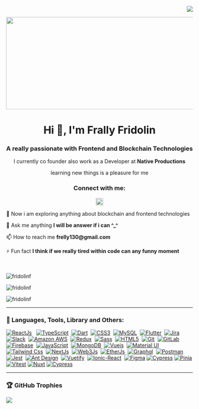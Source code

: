 <p align="right">
<a href="https://visitcount.itsvg.in">
  <img src="https://visitcount.itsvg.in/api?id=fridolinf&label=ProfileViews&pretty=true" />
</a>
</p>

<p align="center">
  <img
    src="https://media.giphy.com/media/v1.Y2lkPTc5MGI3NjExNmZmNDNhMjVmYTU2YTRiMTEzNDljZGFiZmZlN2Q3ZjMyZGIwNzAwYyZjdD1n/UPqYp2tj61XlBhlPbH/giphy-downsized.gif"
    width="550"
    height="250"
  />
</p>

<h1 align="center">Hi 👋, I'm Frally Fridolin</h1>
<h3 align="center">
  A really passionate with Frontend and Blockchain Technologies
</h3>
<p align="center">
  I currently co founder also work as a Developer at <b>Native Productions</b>
</p>
<p align="center">learning new things is a pleasure for me</p>
<h3 align="center">Connect with me:</h3>
<p align="center">
  <a href="https://linkedin.com/in/frallyfridolin" target="blank"
    ><img
      align="center"
      src="https://img.shields.io/badge/LinkedIn-blue?style=for-the-badge&logo=linkedin&logoColor=white"
      alt="frallyfridolin"
      height="20"
    />
  </a>
</p>
<p>🌱 Now i am exploring anything about blockchain and frontend technologies</p>
<p>💬 Ask me anything <b>I will be answer if i can ^_^</b></p>
<p>📫 How to reach me <b>frelly130@gmail.com</b></p>
<p>
  ⚡ Fun fact <b>I think if we really tired within code can any funny moment</b>
</p>
<br />
<p>
  <img
    src="https://github-readme-stats-sigma-five.vercel.app/api/top-langs?username=fridolinf&show_icons=true&locale=en&layout=compact"
    alt="fridolinf"
  />
</p>
<p>
  <img
    src="https://github-readme-streak-stats.herokuapp.com/?user=fridolinf&"
    alt="fridolinf"
  />
</p>
<p>
  <img
    src="https://github-readme-stats-sigma-five.vercel.app/api?username=fridolinf&show_icons=true&locale=en"
    alt="fridolinf"
  />
</p>

---

<h3 align="left">📘 Languages, Tools, Library and Others:</h3>
<p dir="auto">
  <a
    target="_blank"
    rel="noopener noreferrer nofollow"
    href="https://react.dev/"
    ><img
      src="https://img.shields.io/badge/React-20232A?style=flat-square&amp&logo=react&logoColor=61DAFB"
      alt="ReactJs"
      data-canonical-src="http://img.shields.io/badge/-React-61DAFB?style=flat-square&amp;logo=react&amp;logoColor=white"
      style="max-width: 100%"
  /></a>
  &nbsp;
  <a
    target="_blank"
    rel="noopener noreferrer nofollow"
    href="https://www.typescriptlang.org/docs/"
    ><img
      src="https://img.shields.io/badge/-TypeScript-007ACC?style=flat-square&amp;logo=typescript&amp;logoColor=white"
      alt="TypeScript"
      data-canonical-src="https://img.shields.io/badge/-TypeScript-007ACC?style=flat-square&amp;logo=typescript&amp;logoColor=white"
      style="max-width: 100%" /></a
  >&nbsp;
  <a
    target="_blank"
    rel="noopener noreferrer nofollow"
    href="https://dart.dev/guides"
    ><img
      src="https://img.shields.io/badge/Dart-0175C2?style=flat-square&amp&logo=dart&logoColor=white"
      alt="Dart"
      data-canonical-src="https://img.shields.io/badge/-Dart-0175C2?style=flat-square&amp;logo=dart&amp;logoColor=white"
      style="max-width: 100%" /></a
  >&nbsp;
  <a
    target="_blank"
    rel="noopener noreferrer nofollow"
    href="https://www.w3.org/Style/CSS/specs.en.html"
    ><img
      src="https://img.shields.io/badge/-CSS3-%231572B6?style=flat-square&amp;logo=css3"
      alt="CSS3"
      data-canonical-src="https://img.shields.io/badge/-CSS3-%231572B6?style=flat-square&amp;logo=css3"
      style="max-width: 100%" /></a
  >&nbsp;
  <a
    target="_blank"
    rel="noopener noreferrer nofollow"
    href="https://www.mysql.com/"
    ><img
      src="https://img.shields.io/badge/-MySQL-336791?style=flat-square&amp;logo=mysql&amp;logoColor=white"
      alt="MySQL"
      data-canonical-src="https://img.shields.io/badge/-MySQL-336791?style=flat-square&amp;logo=mysql&amp;logoColor=white"
      style="max-width: 100%" /></a
  >&nbsp;
  <a
    target="_blank"
    rel="noopener noreferrer nofollow"
    href="https://flutter.dev/"
    ><img
      src="https://img.shields.io/badge/-Flutter-02569B?style=flat-square&amp;logo=flutter&amp;logoColor=white"
      alt="Flutter"
      data-canonical-src="https://img.shields.io/badge/-Flutter-02569B?style=flat-square&amp;logo=flutter&amp;logoColor=white"
      style="max-width: 100%" /></a
  >&nbsp;
  <a
    target="_blank"
    rel="noopener noreferrer nofollow"
    href="https://www.atlassian.com/software/jira"
    ><img
      src="https://img.shields.io/badge/-Jira-0052CC?style=flat-square&amp;logo=jira"
      alt="Jira"
      data-canonical-src="https://img.shields.io/badge/-Jira-0052CC?style=flat-square&amp;logo=jira"
      style="max-width: 100%" /></a
  >&nbsp;
  <a
    target="_blank"
    rel="noopener noreferrer nofollow"
    href="https://slack.com/"
    ><img
      src="https://img.shields.io/badge/-Slack-4A154B?style=flat-square&amp;logo=slack"
      alt="Slack"
      data-canonical-src="https://img.shields.io/badge/-Slack-4A154B?style=flat-square&amp;logo=slack"
      style="max-width: 100%" /></a
  >&nbsp;
  <a
    target="_blank"
    rel="noopener noreferrer nofollow"
    href="https://aws.amazon.com/"
    ><img
      src="http://img.shields.io/badge/-amazon%20AWS-232F3E?style=flat-square&amp;logo=amazon&amp;logoColor=white"
      alt="Amazon AWS"
      data-canonical-src="http://img.shields.io/badge/-amazon%20AWS-232F3E?style=flat-square&amp;logo=amazon&amp;logoColor=white"
      style="max-width: 100%" /></a
  >&nbsp;
  <a
    target="_blank"
    rel="noopener noreferrer nofollow"
    href="https://redux.js.org/"
    ><img
      src="https://img.shields.io/badge/-Redux-764ABC?style=flat-square&amp;logo=redux&amp;logoColor=white"
      alt="Redux"
      data-canonical-src="https://img.shields.io/badge/-Redux-764ABC?style=flat-square&amp;logo=redux&amp;logoColor=white"
      style="max-width: 100%" /></a
  >&nbsp;
  <a
    target="_blank"
    rel="noopener noreferrer nofollow"
    href="https://sass-lang.com/"
    ><img
      src="https://img.shields.io/badge/-Sass-%23CC6699?style=flat-square&amp;logo=sass&amp;logoColor=white"
      alt="Sass"
      data-canonical-src="https://img.shields.io/badge/-Sass-%23CC6699?style=flat-square&amp;logo=sass&amp;logoColor=white"
      style="max-width: 100%" /></a
  >&nbsp;
  <a
    target="_blank"
    rel="noopener noreferrer nofollow"
    href="https://dev.w3.org/html5/spec-LC/"
    ><img
      src="https://img.shields.io/badge/-HTML5-%23E44D27?style=flat-square&amp;logo=html5&amp;logoColor=white"
      alt="HTML5"
      data-canonical-src="https://img.shields.io/badge/-HTML5-%23E44D27?style=flat-square&amp;logo=html5&amp;logoColor=white"
      style="max-width: 100%" /></a
  >&nbsp;
  <a
    target="_blank"
    rel="noopener noreferrer nofollow"
    href="https://git-scm.com/"
    ><img
      src="https://img.shields.io/badge/-Git-%23F05032?style=flat-square&amp;logo=git&amp;logoColor=white"
      alt="Git"
      data-canonical-src="https://img.shields.io/badge/-Git-%23F05032?style=flat-square&amp;logo=git&amp;logoColor=white"
      style="max-width: 100%" /></a
  >&nbsp;
  <a
    target="_blank"
    rel="noopener noreferrer nofollow"
    href="https://gitlab.com/"
    ><img
      src="https://img.shields.io/badge/-GitLab-FCA121?style=flat-square&amp;logo=gitlab&amp;logoColor=white"
      alt="GitLab"
      data-canonical-src="https://img.shields.io/badge/-GitLab-FCA121?style=flat-square&amp;logo=gitlab&amp;logoColor=white"
      style="max-width: 100%" /></a
  >&nbsp;
  <a
    target="_blank"
    rel="noopener noreferrer nofollow"
    href="https://firebase.google.com/?hl=id"
    ><img
      src="https://img.shields.io/badge/-Firebase-FFCA28?style=flat-square&amp;logo=firebase&amp;logoColor=white"
      alt="Firebase"
      data-canonical-src="https://img.shields.io/badge/-Firebase-FFCA28?style=flat-square&amp;logo=firebase&amp;logoColor=white"
      style="max-width: 100%" /></a
  >&nbsp;
  <a
    target="_blank"
    rel="noopener noreferrer nofollow"
    href="https://developer.mozilla.org/en-US/docs/Web/JavaScript"
    ><img
      src="http://img.shields.io/badge/-JavaScript-F7DF1E?style=flat-square&amp;logo=javascript&amp;logoColor=white"
      alt="JavaScript"
      data-canonical-src="http://img.shields.io/badge/-JavaScript-F7DF1E?style=flat-square&amp;logo=javascript&amp;logoColor=white"
      style="max-width: 100%" /></a
  >&nbsp;
  <a
    target="_blank"
    rel="noopener noreferrer nofollow"
    href="https://www.mongodb.com/"
    ><img
      src="http://img.shields.io/badge/-MongoDB-47A248?style=flat-square&amp;logo=mongodb&amp;logoColor=white"
      alt="MongoDB"
      data-canonical-src="http://img.shields.io/badge/-MongoDB-47A248?style=flat-square&amp;logo=mongodb&amp;logoColor=white"
      style="max-width: 100%" /></a
  >&nbsp;
  <a
    target="_blank"
    rel="noopener noreferrer nofollow"
    href="https://vuejs.org/"
    ><img
      src="https://img.shields.io/badge/Vue.js-35495E?style=flat-square&logo=vuedotjs&logoColor=4FC08D"
      alt="Vuejs"
      data-canonical-src="https://img.shields.io/badge/Vue.js-35495E?style=flat-square&logo=vuedotjs&logoColor=4FC08D"
      style="max-width: 100%" /></a
  >&nbsp;
  <a target="_blank" rel="noopener noreferrer nofollow" href="https://mui.com/"
    ><img
      src="https://img.shields.io/badge/-MUI-1768da?logo=mui&logoColor=white&style=flat-square"
      alt="Material UI"
      data-canonical-src="http://img.shields.io/badge/-MUI-1768da?logo=mui&logoColor=1b1bdd&style=flat-square"
      style="max-width: 100%" /></a
  >&nbsp;
  <a
    target="_blank"
    rel="noopener noreferrer nofollow"
    href="https://tailwindui.com/"
    ><img
      src="https://img.shields.io/badge/-Tailwind-06B6D4?logo=tailwindcss&logoColor=white&style=flat-square"
      alt="Tailwind Css"
      data-canonical-src="http://img.shields.io/badge/-Tailwind-06B6D4?logo=tailwindcss&logoColor=1b1bdd&style=flat-square"
      style="max-width: 100%" /></a
  >&nbsp;
  <a
    target="_blank"
    rel="noopener noreferrer nofollow"
    href="https://nextjs.org/"
    ><img
      src="https://img.shields.io/badge/NextJs-black?style=flat-square&logo=next.js&logoColor=ffffff"
      alt="NextJs"
      data-canonical-src="https://img.shields.io/badge/NextJs-black?style=flat-square&logo=next.js&logoColor=ffffff"
      style="max-width: 100%" /></a
  >&nbsp;
  <a
    target="_blank"
    rel="noopener noreferrer nofollow"
    href="https://web3js.readthedocs.io/en/v1.8.2/"
    ><img
      src="https://img.shields.io/badge/-Web3Js-grey?style=flat-square&logo=web3.js&logoColor=F16822"
      alt="Web3Js"
      data-canonical-src="https://img.shields.io/badge/-Web3Js-grey?style=flat-square&logo=web3.js&logoColor=F16822"
      style="max-width: 100%" /></a
  >&nbsp;
  <a
    target="_blank"
    rel="noopener noreferrer nofollow"
    href="https://docs.ethers.org/v5/"
    ><img
      src="https://img.shields.io/badge/-Ethers-grey?style=flat-square&logo=ethereum&logoColor=7d43b5"
      alt="EtherJs"
      data-canonical-src="https://img.shields.io/badge/-Ethers-grey?style=flat-square&logo=ethereum&logoColor=7d43b5"
      style="max-width: 100%" /></a
  >&nbsp;
  <a
    target="_blank"
    rel="noopener noreferrer nofollow"
    href="https://graphql.org/"
    ><img
      src="https://img.shields.io/badge/-Graphql-4c1130?style=flat-square&logo=graphql&logoColor=E10098"
      alt="Graphql"
      data-canonical-src="https://img.shields.io/badge/-Graphql-4c1130?style=flat-square&logo=graphql&logoColor=E10098"
      style="max-width: 100%" /></a
  >&nbsp;
  <a
    target="_blank"
    rel="noopener noreferrer nofollow"
    href="https://www.postman.com/"
    ><img
      src="https://img.shields.io/badge/-Postman-bcbcbc?style=flat-square&logo=postman&logoColor=FF6C37"
      alt="Postman"
      data-canonical-src="https://img.shields.io/badge/-Postman-bcbcbc?style=flat-square&logo=postman&logoColor=FF6C37"
      style="max-width: 100%" /></a
  >&nbsp;
  <a
    target="_blank"
    rel="noopener noreferrer nofollow"
    href="https://jestjs.io/"
    ><img
      src="https://img.shields.io/badge/-Jest-white?style=flat-square&logo=jest&logoColor=C21325"
      alt="Jest"
      data-canonical-src="https://img.shields.io/badge/-Jest-white?style=flat-square&logo=jest&logoColor=C21325"
      style="max-width: 100%" /></a
  >&nbsp;
  <a
    target="_blank"
    rel="noopener noreferrer nofollow"
    href="https://ant.design/"
    ><img
      src="https://img.shields.io/badge/-Ant Design-0c343d?style=flat-square&logo=antdesign&logoColor=0170FE"
      alt="Ant Design"
      data-canonical-src="https://img.shields.io/badge/-Ant Design-0c343d?style=flat-square&logo=antdesign&logoColor=0170FE"
      style="max-width: 100%" /></a
  >&nbsp;
  <a
    target="_blank"
    rel="noopener noreferrer nofollow"
    href="https://vuetifyjs.com/"
    ><img
      src="https://img.shields.io/badge/-Vuetify-ffe599?style=flat-square&logo=vuetify&logoColor=1867C0"
      alt="Vuetify"
      data-canonical-src="https://img.shields.io/badge/-Vuetify-ffe599?style=flat-square&logo=vuetify&logoColor=1867C0"
      style="max-width: 100%" /></a
  >&nbsp;
  <a
    target="_blank"
    rel="noopener noreferrer nofollow"
    href="https://ionicframework.com/docs/react"
    ><img
      src="https://img.shields.io/badge/-IonicReact-a64d79?style=flat-square&logo=ionic&logoColor=3880FF"
      alt="Ionic-React"
      data-canonical-src="https://img.shields.io/badge/-IonicReact-a64d79?style=flat-square&logo=ionic&logoColor=3880FF"
      style="max-width: 100%" /></a
  >&nbsp;
  <a
    target="_blank"
    rel="noopener noreferrer nofollow"
    href="https://figma.com/"
    ><img
      src="https://img.shields.io/badge/-Figma-f1c232?style=flat-square&logo=figma&logoColor=F24E1E"
      alt="Figma"
      data-canonical-src="https://img.shields.io/badge/-Figma-f1c232?style=flat-square&logo=figma&logoColor=F24E1E"
      style="max-width: 100%"
  /></a>
  <a
    target="_blank"
    rel="noopener noreferrer nofollow"
    href="https://www.cypress.io/"
    ><img
      src="https://img.shields.io/badge/-Cypress-f1c112?style=flat-square&logo=cypress&logoColor=F4411E"
      alt="Cypress"
      data-canonical-src="https://img.shields.io/badge/-Cypress-f1c112?style=flat-square&logo=cypress&logoColor=F2411E"
      style="max-width: 100%"
  /></a>
  <a
    target="_blank"
    rel="noopener noreferrer nofollow"
    href="https://pinia.vuejs.org/"
    ><img
      src="https://img.shields.io/badge/-Pinia-363633?style=flat-square&logo=pinia&logoColor=fcff57"
      alt="Pinia"
      data-canonical-src="https://img.shields.io/badge/-Pinia-363633?style=flat-square&logo=pinia&logoColor=fcff57"
      style="max-width: 100%"
  /></a>
  <a
    target="_blank"
    rel="noopener noreferrer nofollow"
    href="https://vitest.dev/"
    ><img
      src="https://img.shields.io/badge/-Vitest-000000?style=flat-square&logo=vitest&logoColor=cff07d"
      alt="Vitest"
      data-canonical-src="https://img.shields.io/badge/-Vitest-000000?style=flat-square&logo=vitest&logoColor=cff07d"
      style="max-width: 100%"
  /></a>
  <a target="_blank" rel="noopener noreferrer nofollow" href="https://nuxt.com/"
    ><img
      src="https://img.shields.io/badge/-Nuxt-60bd79?style=flat-square&logo=nuxtjs&logoColor=000000"
      alt="Nuxt"
      data-canonical-src="https://img.shields.io/badge/-Nuxt-60bd79?style=flat-square&logo=nuxtjs&logoColor=000000"
      style="max-width: 100%"
  /></a>
  <a
    target="_blank"
    rel="noopener noreferrer nofollow"
    href="https://www.cypress.io/"
    ><img
      src="https://img.shields.io/badge/-Cypress-000000?style=flat-square&logo=cypress&logoColor=15732e"
      alt="Cypress"
      data-canonical-src="https://img.shields.io/badge/-Cypress-000000?style=flat-square&logo=cypress&logoColor=15732e"
      style="max-width: 100%"
  /></a>
</p>

---

<h3 align="left"> 🏆 GitHub Trophies</h3>

![](https://github-profile-trophy.vercel.app/?username=fridolinf&theme=radical&no-frame=false&no-bg=false&margin-w=4)
